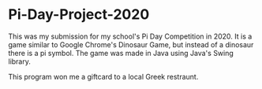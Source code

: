 # Pi-Day-Project-2020

This was my submission for my school's Pi Day Competition in 2020. It is a game similar to Google Chrome's Dinosaur Game, but instead of a dinosaur there is a pi symbol. The game was made in Java using Java's Swing library. 

This program won me a giftcard to a local Greek restraunt. 
